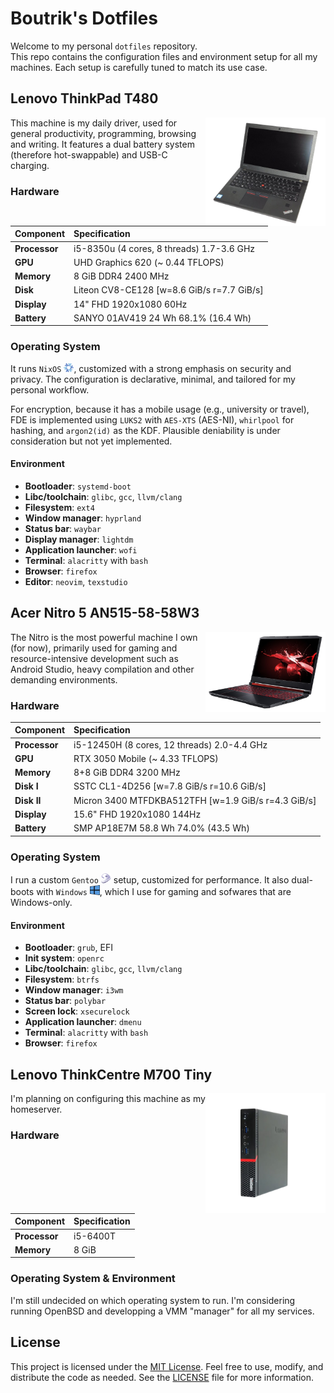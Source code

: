 # Boutrik's Dotfiles

Welcome to my personal `dotfiles` repository.  
This repo contains the configuration files and environment setup for all my machines. Each setup is carefully tuned to match its use case.

## Lenovo ThinkPad T480

<img align="right" width="192px" src="./.media/leno-tp-x270.png">

This machine is my daily driver, used for general productivity, programming, browsing and writing. It features a dual battery system (therefore hot-swappable) and USB-C charging.

### Hardware

| Component      | Specification |
|:---------------|:--------------|
| **Processor**  | i5-8350u (4 cores, 8 threads) 1.7-3.6 GHz |
| **GPU**        | UHD Graphics 620 (~ 0.44 TFLOPS) |
| **Memory**     | 8 GiB DDR4 2400 MHz |
| **Disk**       | Liteon CV8-CE128 [w=8.6 GiB/s r=7.7 GiB/s]
| **Display**    | 14" FHD 1920x1080 60Hz |
| **Battery**    | SANYO 01AV419 24 Wh 68.1% (16.4 Wh) |

### Operating System

It runs `NixOS` <img width="16px" src="./.media/nix.png">, customized with a strong emphasis on security and privacy. The configuration is declarative, minimal, and tailored for my personal workflow.

For encryption, because it has a mobile usage (e.g., university or travel), FDE is implemented using `LUKS2` with `AES-XTS` (AES-NI), `whirlpool` for hashing, and `argon2(id)` as the KDF. Plausible deniability is under consideration but not yet implemented.

#### Environment

- **Bootloader**: `systemd-boot`
- **Libc/toolchain**: `glibc`, `gcc`, `llvm/clang`
- **Filesystem**: `ext4`
- **Window manager**: `hyprland`
- **Status bar**: `waybar`
- **Display manager**: `lightdm`
- **Application launcher**: `wofi`
- **Terminal**: `alacritty` with `bash`
- **Browser**: `firefox`
- **Editor**: `neovim`, `texstudio`

## Acer Nitro 5 AN515-58-58W3

<img align="right" width="192px" src="./.media/acer-nitro-5.png">

The Nitro is the most powerful machine I own (for now), primarily used for gaming and resource-intensive development such as Android Studio, heavy compilation and other demanding environments.

### Hardware

| Component      | Specification |
|:---------------|:--------------|
| **Processor**  | i5-12450H (8 cores, 12 threads) 2.0-4.4 GHz |
| **GPU**        | RTX 3050 Mobile (~ 4.33 TFLOPS) |
| **Memory**     | 8+8 GiB DDR4 3200 MHz |
| **Disk I**     | SSTC CL1-4D256 [w=7.8 GiB/s r=10.6 GiB/s] |
| **Disk II**    | Micron 3400 MTFDKBA512TFH [w=1.9 GiB/s r=4.3 GiB/s] |
| **Display**    | 15.6" FHD 1920x1080 144Hz |
| **Battery**    | SMP AP18E7M 58.8 Wh 74.0% (43.5 Wh) |

### Operating System

I run a custom `Gentoo` <img width="16px" src="./.media/gentoo.svg"> setup, customized for performance. It also dual-boots with `Windows` <img width="16px" src="./.media/windows.png">, which I use for gaming and sofwares that are Windows-only.

#### Environment

- **Bootloader**: `grub`, EFI
- **Init system**: `openrc`
- **Libc/toolchain**: `glibc`, `gcc`, `llvm/clang`
- **Filesystem**: `btrfs`
- **Window manager**: `i3wm`
- **Status bar**: `polybar`
- **Screen lock**: `xsecurelock`
- **Application launcher**: `dmenu`
- **Terminal**: `alacritty` with `bash`
- **Browser**: `firefox`

## Lenovo ThinkCentre M700 Tiny

<img align="right" width="192px" src="./.media/thinkcentre.png">

I'm planning on configuring this machine as my homeserver.

### Hardware

| Component      | Specification |
|:---------------|:--------------|
| **Processor**  | i5-6400T |
| **Memory**     | 8 GiB |

### Operating System & Environment

I'm still undecided on which operating system to run. I'm considering running OpenBSD and developping a VMM "manager" for all my services.

## License

This project is licensed under the [MIT License](https://opensource.org/licenses/MIT). Feel free to use, modify, and distribute the code as needed. See the [LICENSE](LICENSE) file for more information.
